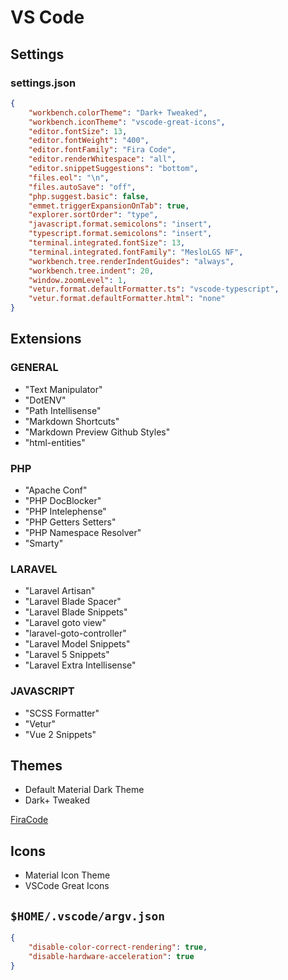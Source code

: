# VS Code

## Settings

### settings.json

```JSON
{
    "workbench.colorTheme": "Dark+ Tweaked",
    "workbench.iconTheme": "vscode-great-icons",
    "editor.fontSize": 13,
    "editor.fontWeight": "400",
    "editor.fontFamily": "Fira Code",
    "editor.renderWhitespace": "all",
    "editor.snippetSuggestions": "bottom",
    "files.eol": "\n",
    "files.autoSave": "off",
    "php.suggest.basic": false,
    "emmet.triggerExpansionOnTab": true,
    "explorer.sortOrder": "type",
    "javascript.format.semicolons": "insert",
    "typescript.format.semicolons": "insert",
    "terminal.integrated.fontSize": 13,
    "terminal.integrated.fontFamily": "MesloLGS NF",
    "workbench.tree.renderIndentGuides": "always",
    "workbench.tree.indent": 20,
    "window.zoomLevel": 1,
    "vetur.format.defaultFormatter.ts": "vscode-typescript",
    "vetur.format.defaultFormatter.html": "none"
}
```

## Extensions

### GENERAL
- "Text Manipulator"
- "DotENV"
- "Path Intellisense"
- "Markdown Shortcuts"
- "Markdown Preview Github Styles"
- "html-entities"

### PHP
- "Apache Conf"
- "PHP DocBlocker"
- "PHP Intelephense"
- "PHP Getters Setters"
- "PHP Namespace Resolver"
- "Smarty"

### LARAVEL
- "Laravel Artisan"
- "Laravel Blade Spacer"
- "Laravel Blade Snippets"
- "Laravel goto view"
- "laravel-goto-controller"
- "Laravel Model Snippets"
- "Laravel 5 Snippets"
- "Laravel Extra Intellisense"

### JAVASCRIPT
- "SCSS Formatter"
- "Vetur"
- "Vue 2 Snippets"

## Themes
- Default Material Dark Theme
- Dark+ Tweaked

[FiraCode](https://github.com/tonsky/FiraCode/wiki/VS-Code-Instructions)

## Icons
- Material Icon Theme
- VSCode Great Icons

## `$HOME/.vscode/argv.json`
```JSON
{
	"disable-color-correct-rendering": true,
	"disable-hardware-acceleration": true
}
```
